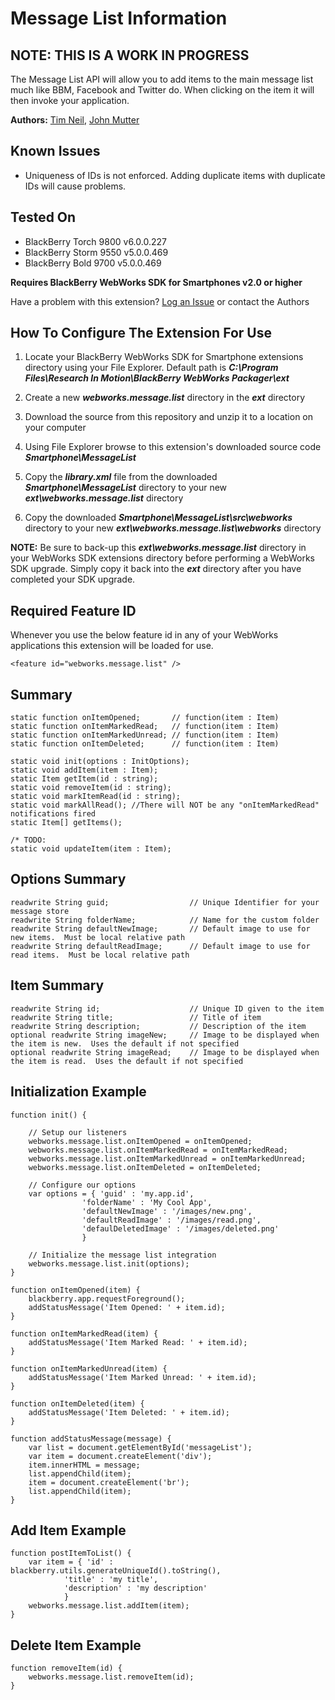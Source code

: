 # Message List Information

## NOTE: THIS IS A WORK IN PROGRESS

The Message List API will allow you to add items to the main message list much like BBM, Facebook and Twitter do.  When clicking on the item it will then invoke your application. 

**Authors:** [Tim Neil](https://github.com/tneil), [John Mutter](https://github.com/jmutter)

## Known Issues

* Uniqueness of IDs is not enforced. Adding duplicate items with duplicate IDs will cause problems.

## Tested On

* BlackBerry Torch 9800 v6.0.0.227
* BlackBerry Storm 9550 v5.0.0.469
* BlackBerry Bold 9700 v5.0.0.469

**Requires BlackBerry WebWorks SDK for Smartphones v2.0 or higher**

Have a problem with this extension?  [Log an Issue](https://github.com/blackberry/WebWorks-Community-APIs/issues) or contact the Authors

## How To Configure The Extension For Use

1. Locate your BlackBerry WebWorks SDK for Smartphone extensions directory using your File Explorer.  Default path is _**C:\Program Files\Research In Motion\BlackBerry WebWorks Packager\ext**_

2. Create a new _**webworks.message.list**_ directory in the _**ext**_ directory

3. Download the source from this repository and unzip it to a location on your computer

4. Using File Explorer browse to this extension's downloaded source code _**Smartphone\MessageList**_

5. Copy the _**library.xml**_ file from the downloaded _**Smartphone\MessageList**_ directory to your new _**ext\webworks.message.list**_ directory

6. Copy the downloaded _**Smartphone\MessageList\src\webworks**_ directory to your new _**ext\webworks.message.list\webworks**_ directory

**NOTE:** Be sure to back-up this _**ext\webworks.message.list**_ directory in your WebWorks SDK extensions directory before performing a WebWorks SDK upgrade. Simply copy it back into the _**ext**_ directory after you have completed your SDK upgrade.

## Required Feature ID
Whenever you use the below feature id in any of your WebWorks applications this extension will be loaded for use.

    <feature id="webworks.message.list" />

## Summary

    static function onItemOpened;  		// function(item : Item)
	static function onItemMarkedRead;	// function(item : Item)
	static function onItemMarkedUnread;	// function(item : Item)
	static function onItemDeleted;		// function(item : Item)
	
	static void init(options : InitOptions); 
    static void addItem(item : Item); 
	static Item getItem(id : string);
	static void removeItem(id : string);
	static void markItemRead(id : string);
	static void markAllRead(); //There will NOT be any "onItemMarkedRead" notifications fired
	static Item[] getItems();  
	
	/* TODO: 		
	static void updateItem(item : Item);
	

## Options Summary

    readwrite String guid;  				// Unique Identifier for your message store
	readwrite String folderName; 			// Name for the custom folder
	readwrite String defaultNewImage;		// Default image to use for new items.  Must be local relative path
	readwrite String defaultReadImage;		// Default image to use for read items.  Must be local relative path
	
## Item Summary

    readwrite String id;					// Unique ID given to the item
	readwrite String title; 				// Title of item
	readwrite String description;			// Description of the item
	optional readwrite String imageNew;		// Image to be displayed when the item is new.  Uses the default if not specified
	optional readwrite String imageRead;	// Image to be displayed when the item is read.  Uses the default if not specified

## Initialization Example

    function init() {
 	    
		// Setup our listeners
		webworks.message.list.onItemOpened = onItemOpened;
		webworks.message.list.onItemMarkedRead = onItemMarkedRead;
		webworks.message.list.onItemMarkedUnread = onItemMarkedUnread;
		webworks.message.list.onItemDeleted = onItemDeleted;
		
		// Configure our options
		var options = { 'guid' : 'my.app.id',
					'folderName' : 'My Cool App',
					'defaultNewImage' : '/images/new.png',
					'defaultReadImage' : '/images/read.png',
					'defaulDeletedImage' : '/images/deleted.png'
				    }
	    
		// Initialize the message list integration
	    webworks.message.list.init(options);
    }

    function onItemOpened(item) {
		blackberry.app.requestForeground();
		addStatusMessage('Item Opened: ' + item.id);
    }

    function onItemMarkedRead(item) {
		addStatusMessage('Item Marked Read: ' + item.id);
	}
	
	function onItemMarkedUnread(item) {
		addStatusMessage('Item Marked Unread: ' + item.id);
	}

	function onItemDeleted(item) {
		addStatusMessage('Item Deleted: ' + item.id);
	}
	
	function addStatusMessage(message) {
		var list = document.getElementById('messageList');
		var item = document.createElement('div');
		item.innerHTML = message;
		list.appendChild(item);
		item = document.createElement('br');
		list.appendChild(item);
	}

## Add Item Example

    function postItemToList() {
	    var item = { 'id' : blackberry.utils.generateUniqueId().toString(),
				'title' : 'my title',
				'description' : 'my description'
				}
	    webworks.message.list.addItem(item);
    }
	
## Delete Item Example

    function removeItem(id) {
		webworks.message.list.removeItem(id);
	}
	

